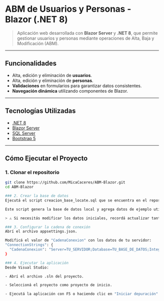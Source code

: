 # ABM de Usuarios y Personas - Blazor (.NET 8)

> Aplicación web desarrollada con **Blazor Server** y **.NET 8**, que permite gestionar usuarios y personas mediante operaciones de Alta, Baja y Modificación (ABM).

---

## Funcionalidades

- Alta, edición y eliminación de **usuarios**.
- Alta, edición y eliminación de **personas**.
- **Validaciones** en formularios para garantizar datos consistentes.
- **Navegación dinámica** utilizando componentes de Blazor.

---

## Tecnologías Utilizadas

- [.NET 8](https://dotnet.microsoft.com/en-us/download/dotnet/8.0)
- [Blazor Server](https://learn.microsoft.com/en-us/aspnet/core/blazor/)
- [SQL Server](https://www.microsoft.com/en-us/sql-server)
- [Bootstrap 5](https://getbootstrap.com/docs/5.0/getting-started/introduction/)

---

## Cómo Ejecutar el Proyecto

### 1. Clonar el repositorio

```bash
git clone https://github.com/MicaCaceres/ABM-Blazor.git
cd ABM-Blazor

### 2. Crear la base de datos
Ejecutá el script creacion_base_locate.sql que se encuentra en el repositorio.

Este script genera la base de datos local y agrega datos de ejemplo utilizados por la aplicación.

> ⚠️ Si necesitás modificar los datos iniciales, recordá actualizar tanto el script SQL como el código del proyecto si corresponde.

### 3. Configurar la cadena de conexión
Abrí el archivo appsettings.json.

Modificá el valor de "CadenaConexion" con los datos de tu servidor:
"ConnectionStrings": {
  "CadenaConexion": "Server=TU_SERVIDOR;Database=TU_BASE_DE_DATOS;Integrated Security=True;TrustServerCertificate=True;"
}

### 4. Ejecutar la aplicación
Desde Visual Studio:

- Abrí el archivo .sln del proyecto.

- Seleccioná el proyecto como proyecto de inicio.

- Ejecutá la aplicación con F5 o haciendo clic en "Iniciar depuración".
